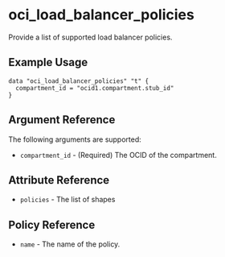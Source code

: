 # oci\_load\_balancer_policies

Provide a list of supported load balancer policies.

## Example Usage

```
data "oci_load_balancer_policies" "t" {
  compartment_id = "ocid1.compartment.stub_id"
}
```

## Argument Reference

The following arguments are supported:

* `compartment_id` - (Required) The OCID of the compartment.

## Attribute Reference
* `policies` - The list of shapes

## Policy Reference
* `name` - The name of the policy.
